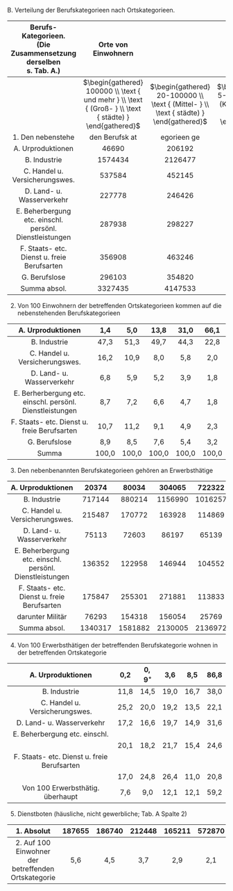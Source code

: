 B. Verteilung der Berufskategorieen nach Ortskategorieen.

| Berufs-Kategorieen. <br> (Die Zusammensetzung derselben <br> s. Tab. A.) | Orte von Einwohnern |  |  |  |  |
| :--: | :--: | :--: | :--: | :--: | :--: |
|  | $\begin{gathered} 100000 \\ \text { und mehr } \\ \text { (Groß- } \\ \text { städte) } \end{gathered}$ | $\begin{gathered} 20-100000 \\ \text { (Mittel- } \\ \text { städte) } \end{gathered}$ | $\begin{gathered} 5-20000 \\ \text { (Klein- } \\ \text { städte) } \end{gathered}$ | $\begin{gathered} 2-5000 \\ \text { (Land- } \\ \text { städte) } \end{gathered}$ | unter <br> 2000 <br> (Landorte) |
| 1. Den nebenstehe | den Berufsk at | egorieen ge | hören an | Einwohner |  |
| A. Urproduktionen | 46690 | 206192 | 784378 | 1777507 | 17392677 |
| B. Industrie | 1574434 | 2126477 | 2828601 | 2539942 | 6006637 |
| C. Handel u. Versicherungswes. | 537584 | 452145 | 456626 | 332989 | 537761 |
| D. Land- u. Wasserverkehr | 227778 | 246426 | 297880 | 220978 | 464266 |
| E. Beherbergung etc. einschl. persönl. Dienstleistungen | 287938 | 298227 | 374859 | 271484 | 462433 |
| F. Staats- etc. Dienst u. freie Berufsarten | 356908 | 463246 | 517422 | 282124 | 603282 |
| G. Berufslose | 296103 | 354820 | 434617 | 309320 | 851362 |
| Summa absol. | 3327435 | 4147533 | 5694383 | 5734344 | 26318418 |

2. Von 100 Einwohnern der betreffenden Ortskategorieen kommen auf die nebenstehenden Berufskategorieen

| A. Urproduktionen | 1,4 | 5,0 | 13,8 | 31,0 | 66,1 |
| :--: | :--: | :--: | :--: | :--: | :--: |
| B. Industrie | 47,3 | 51,3 | 49,7 | 44,3 | 22,8 |
| C. Handel u. Versicherungswes. | 16,2 | 10,9 | 8,0 | 5,8 | 2,0 |
| D. Land- u. Wasserverkehr | 6,8 | 5,9 | 5,2 | 3,9 | 1,8 |
| E. Berherbergung etc. einschl. persönl. Dienstleistungen | 8,7 | 7,2 | 6,6 | 4,7 | 1,8 |
| F. Staats- etc. Dienst u. freie Berufsarten | 10,7 | 11,2 | 9,1 | 4,9 | 2,3 |
| G. Berufslose | 8,9 | 8,5 | 7,6 | 5,4 | 3,2 |
| Summa | 100,0 | 100,0 | 100,0 | 100,0 | 100,0 |

3. Den nebenbenannten Berufskategorieen gehören an Erwerbsthätige

| A. Urproduktionen | 20374 | 80034 | 304065 | 722322 | 7429263 |
| :--: | :--: | :--: | :--: | :--: | :--: |
| B. Industrie | 717144 | 880214 | 1156990 | 1016257 | 2306298 |
| C. Handel u. Versicherungswes. | 215487 | 170772 | 163928 | 114869 | 188771 |
| D. Land- u. Wasserverkehr | 75113 | 72603 | 86197 | 65139 | 137988 |
| E. Beherbergung etc. einschl. persönl. Dienstleistungen | 136352 | 122958 | 146944 | 104552 | 166227 |
| F. Staats- etc. Dienst u. freie Berufsarten | 175847 | 255301 | 271881 | 113833 | 214285 |
| darunter Militär | 76293 | 154318 | 156054 | 25769 | 19154 |
| Summa absol. | 1340317 | 1581882 | 2130005 | 2136972 | 10442832 |

4. Von 100 Erwerbsthätigen der betreffenden Berufskategorie wohnen in der betreffenden Ortskategorie

| A. Urproduktionen | 0,2 | $0,9^{\circ}$ | 3,6 | 8,5 | 86,8 |
| :--: | :--: | :--: | :--: | :--: | :--: |
| B. Industrie | 11,8 | 14,5 | 19,0 | 16,7 | 38,0 |
| C. Handel u. Versicherungswes. | 25,2 | 20,0 | 19,2 | 13,5 | 22,1 |
| D. Land- u. Wasserverkehr | 17,2 | 16,6 | 19,7 | 14,9 | 31,6 |
| E. Beherbergung etc. einschl. |  |  |  |  |  |
|  | 20,1 | 18,2 | 21,7 | 15,4 | 24,6 |
| F. Staats- etc. Dienst u. freie Berufsarten |  |  |  |  |  |
|  | 17,0 | 24,8 | 26,4 | 11,0 | 20,8 |
| Von 100 Erwerbsthätig. überhaupt | 7,6 | 9,0 | 12,1 | 12,1 | 59,2 |

5. Dienstboten (häusliche, nicht gewerbliche; Tab. A Spalte 2)

| 1. Absolut | 187655 | 186740 | 212448 | 165211 | 572870 |
| :--: | :--: | :--: | :--: | :--: | :--: |
| 2. Auf 100 Einwohner der betreffenden Ortskategorie | 5,6 | 4,5 | 3,7 | 2,9 | 2,1 |